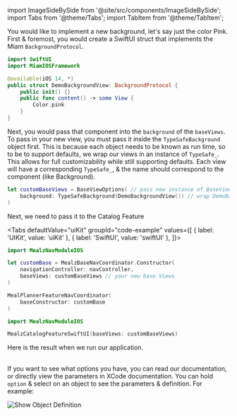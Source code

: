 import ImageSideBySide from '@site/src/components/ImageSideBySide';
import Tabs from '@theme/Tabs';
import TabItem from '@theme/TabItem';

You would like to implement a new background, let's say just the color Pink.
First & foremost, you would create a SwiftUI struct that implements the Miam `BackgroundProtocol`.

```swift
import SwiftUI
import MiamIOSFramework

@available(iOS 14, *)
public struct DemoBackgroundView: BackgroundProtocol {
    public init() {}
    public func content() -> some View {
        Color.pink
    }
}
```

Next, you would pass that component into the `background` of the `baseViews`.
To pass in your new view, you must pass it inside the `TypeSafeBackground` object first.
This is because each object needs to be known as run time, so to be to support defaults, we wrap our views in an instance of `TypeSafe_`.
This allows for full customizability while still supporting defaults.
Each view will have a corresponding `TypeSafe_`, & the name should correspond to the component (like Background).

```swift
let customBaseViews = BaseViewOptions( // pass new instance of BaseViewOptions
    background: TypeSafeBackground(DemoBackgroundView()) // wrap DemoBackgroundView() in TypeSafe
)
```

Next, we need to pass it to the Catalog Feature

<Tabs
defaultValue="uiKit"
groupId="code-example"
values={[
{ label: 'UIKit', value: 'uiKit' },
{ label: 'SwiftUI', value: 'swiftUI' },
]}>

<TabItem value="uiKit">

```swift
import MealzNavModuleIOS

let customBase = MealzBaseNavCoordinator.Constructor(
    navigationController: navController,
    baseViews: customBaseViews // your new base Views
)

MealPlannerFeatureNavCoordinator(
    baseConstructor: customBase
)
```
</TabItem>
<TabItem value="swiftUI">

```swift
import MealzNavModuleIOS

MealzCatalogFeatureSwiftUI(baseViews: customBaseViews)
```
</TabItem>
</Tabs>

Here is the result when we run our application.
<ImageSideBySide 
firstUrl="https://storage.googleapis.com/assets.miam.tech/kmm_documentation/ios/customization/background.png"
firstAlt="New Background"
firstCaption="New Background on Catalog while loading"
firstImageMaxWidth="250px"
secondUrl="https://storage.googleapis.com/assets.miam.tech/kmm_documentation/ios/customization/background_with_meals.png"
secondAlt="New Background"
secondCaption="New Background on Catalog with Recipes"
secondImageMaxWidth="250px"
/>
<br /> <br />

If you want to see what options you have, you can read our documentation, or directly view the parameters in XCode documentation.
You can hold `option` & select on an object to see the parameters & definition.
For example:

![Show Object Definition](https://storage.googleapis.com/assets.miam.tech/kmm_documentation/ios/customization/object_definition.png "Option with press")
